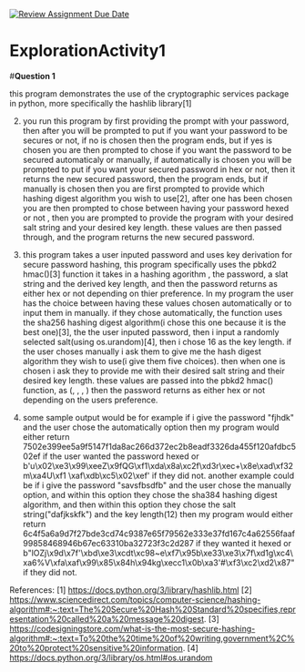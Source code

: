 [![Review Assignment Due Date](https://classroom.github.com/assets/deadline-readme-button-24ddc0f5d75046c5622901739e7c5dd533143b0c8e959d652212380cedb1ea36.svg)](https://classroom.github.com/a/oB7VDeFN)
# ExplorationActivity1

#**Question 1**

 this program demonstrates the use of the cryptographic services package in python, more specifically the hashlib library[1]

2. you run this program by first providing the prompt with your password, then after you will be prompted to put if you want your password to be secures or not,
   if no is chosen then the program ends, but if yes is chosen you are then prompted to chose if you want the password to be secured automaticaly or manually,
   if automatically is chosen you will be prompted to put if you want your secured password in hex or not, then it returns the new secured password, then the program ends,
   but if manually is chosen then you are first prompted to provide which hashing digest algorithm you wish to use[2], after one has been chosen you are then
   prompted to chose between having your password hexed or not , then you are prompted to provide the program with your desired salt string and 
   your desired key length. these values are then passed through, and the program returns the new secured password.
	
3. this program takes a user inputed password and uses key derivation for secure password hashing, this program specifically uses the pbkd2 hmac()[3] function
   it takes in a hashing agorithm , the password, a slat string and the derived key length, and then the password returns as either hex or not depending on thier preference. 
   In my program the user has the choice between having these values chosen automatically or to input them in manually. if they chose automatically, the function uses the sha256 
   hashing digest algorithm(i chose this one because it is the best one)[3], the the user inputed password, then i input a randomly selected salt(using os.urandom)[4], then i chose 16 as the key length. 
   if the user choses manually i ask them to give me the hash digest algorithm they wish to use(i give them five choices). then when one is chosen i ask they to provide me with their desired salt 
   string and their desired key length. these values are passed into the pbkd2 hmac() function, as (<thier desired hash digest algorithm>, <thier password>, <chosen salt>, <chosen key length>)
   then the password returns as either hex or not depending on the users preference. 
   
4. some sample output would be for example if i give the password "fjhdk" and the user chose the automatically option then my program would either return 
   7502e399ee5a9f5147f1da8ac266d372ec2b8eadf3326da455f120afdbc502ef if the user wanted the password hexed
   or b'u\x02\xe3\x99\xeeZ\x9fQG\xf1\xda\x8a\xc2f\xd3r\xec+\x8e\xad\xf32m\xa4U\xf1 \xaf\xdb\xc5\x02\xef' if they did not.
   another example could be if i give the password "savsfbsdfb" and the user chose the manually option, and within this option they chose
   the sha384 hashing digest algorithm, and then within this option they chose the salt string("dafjkskfk") and the key length(12)
   then my program would either return  6c4f5a6a9d7f27bde3cd74c9387e65f79562e333e37fd167c4a62556faaf99858468946b67ec63310ba32723f3c2d287 
   if they wanted it hexed or  b"lOZj\x9d\x7f'\xbd\xe3\xcdt\xc98~e\xf7\x95b\xe33\xe3\x7f\xd1g\xc4\xa6%V\xfa\xaf\x99\x85\x84h\x94kg\xecc1\x0b\xa3'#\xf3\xc2\xd2\x87"
   if they did not.
	

References:
[1] https://docs.python.org/3/library/hashlib.html
[2] https://www.sciencedirect.com/topics/computer-science/hashing-algorithm#:~:text=The%20Secure%20Hash%20Standard%20specifies,representation%20called%20a%20message%20digest.
[3] https://codesigningstore.com/what-is-the-most-secure-hashing-algorithm#:~:text=To%20the%20time%20of%20writing,government%2C%20to%20protect%20sensitive%20information.
[4] https://docs.python.org/3/library/os.html#os.urandom